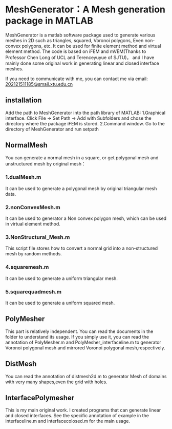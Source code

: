 # MeshGenerator：A Mesh generation package in MATLAB
MeshGenerator is a matlab software package used to generate various meshes in 2D such as triangles, squared, Voronoi polygons, Even non-convex polygons, etc. It can be used for finite element method and virtual element method. The code is based on iFEM and mVEM(Thanks to Professor Chen Long of UCL and Terenceyuyue of SJTU)， and I have mainly done some original work in generating linear and closed interface meshes.

If you need to communicate with me, you can contact me via email: 202121511185@smail.xtu.edu.cn

## installation
Add the path to MeshGenerator into the path library of MATLAB:
  1.Graphical interface. Click File -> Set Path -> Add with Subfolders and chose the directory where the package iFEM is stored.
  2.Command window. Go to the directory of MeshGenerator and run setpath
  
## NormalMesh
  You can generate a normal mesh in a square, or get polygonal mesh and unstructured mesh by original mesh：
  ### 1.dualMesh.m
  It can be used to generate a polygonal mesh by original triangular mesh data.
  ### 2.nonConvexMesh.m
  It can be used to generator a Non convex polygon mesh, which can be used in virtual element method.
  ### 3.NonStructural_Mesh.m
  This script file stores how to convert a normal grid into a non-structured mesh by random methods.
  ### 4.squaremesh.m
  It can be used to generate a uniform triangular mesh.
  ### 5.squarequadmesh.m
  It can be used to generate a uniform squared mesh.

## PolyMesher
  This part is relatively independent. You can read the documents in the folder to understand its usage. If you simply use it, you can read the annotation of PolyMesher.m and PolyMesher_interfaceline.m to generator Voronoi polygonal mesh and mirrored Voronoi polygonal mesh,respectively.
  
## DistMesh
  You can read the annotation of distmesh2d.m to generator Mesh of domains with very many shapes,even the grid with holes.
  
## InterfacePolymesher
  This is my main original work. I created programs that can generate linear and closed interfaces. See the specific annotation of example in the interfaceline.m and interfacecolosed.m for the main usage.
